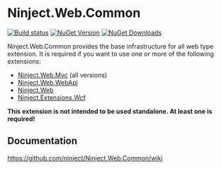 # Ninject.Web.Common 

[![Build status](https://ci.appveyor.com/api/projects/status/3cw7hl1lfjq31akh?svg=true)](https://ci.appveyor.com/project/Ninject/ninject-web-common)
[![NuGet Version](http://img.shields.io/nuget/v/Ninject.Web.Common.svg?style=flat)](https://www.nuget.org/packages/Ninject.Web.Common/) 
[![NuGet Downloads](http://img.shields.io/nuget/dt/Ninject.Web.Common.svg?style=flat)](https://www.nuget.org/packages/Ninject.Web.Common/)

Ninject.Web.Common provides the base infrastructure for all web type extension. It is required if you want to use one or more of the following extensions:

- [Ninject.Web.Mvc](https://github.com/ninject/Ninject.Web.Mvc) (all versions)
- [Ninject.Web.WebApi](https://github.com/ninject/Ninject.Web.WebApi)
- [Ninject.Web](https://github.com/ninject/Ninject.Web)
- [Ninject.Extensions.Wcf](https://github.com/ninject/Ninject.Extensions.Wcf)

**This extension is not intended to be used standalone. At least one is required!**

## Documentation

https://github.com/ninject/Ninject.Web.Common/wiki